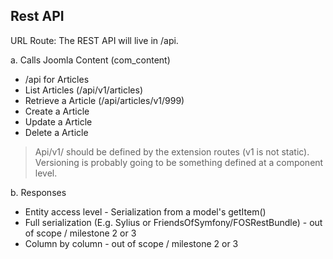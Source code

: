 ## Rest API

URL Route: The REST API will live in /api.

a. Calls  Joomla Content (com_content)
  - /api for Articles
  - List Articles (/api/v1/articles)
  - Retrieve a Article (/api/articles/v1/999)
  - Create a Article
  - Update a Article
  - Delete a Article

> Api/v1/ should be defined by the extension routes (v1 is not static). Versioning is probably going to be something defined at a component level.

b. Responses
  - Entity access level - Serialization from a model's getItem()
  - Full serialization (E.g. Sylius or FriendsOfSymfony/FOSRestBundle) - out of scope / milestone 2 or 3
  - Column by column - out of scope / milestone 2 or 3
